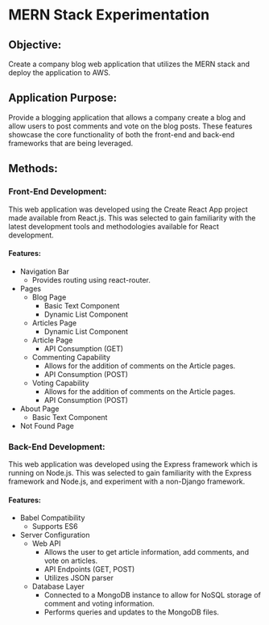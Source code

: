 # MERN Stack Experimentation

## Objective: 
Create a company blog web application that utilizes the MERN stack and deploy the application to AWS.  

## Application Purpose:
Provide a blogging application that allows a company create a blog and allow users to post comments 
and vote on the blog posts. These features showcase the core functionality of both the front-end
and back-end frameworks that are being leveraged.

## Methods:

### Front-End Development: 
This web application was developed using the Create React App project made available from React.js.
This was selected to gain familiarity with the latest development tools and methodologies available 
for React development.

#### Features:
* Navigation Bar
  * Provides routing using react-router.
* Pages 
  * Blog Page
    * Basic Text Component
    * Dynamic List Component
  * Articles Page
    * Dynamic List Component
  * Article Page
    * API Consumption (GET)
  * Commenting Capability
    * Allows for the addition of comments on the Article pages.
    * API Consumption (POST)
  * Voting Capability
    * Allows for the addition of comments on the Article pages.
    * API Consumption (POST)
* About Page
    * Basic Text Component
* Not Found Page

### Back-End Development: 
This web application was developed using the Express framework which is running on Node.js.
This was selected to gain familiarity with the Express framework and Node.js, and experiment
with a non-Django framework.

#### Features:
* Babel Compatibility
  * Supports ES6
* Server Configuration 
  * Web API
    * Allows the user to get article information, add comments, and vote on articles.
    * API Endpoints (GET, POST)
    * Utilizes JSON parser
  * Database Layer
    * Connected to a MongoDB instance to allow for NoSQL storage of comment and voting information.
    * Performs queries and updates to the MongoDB files.
